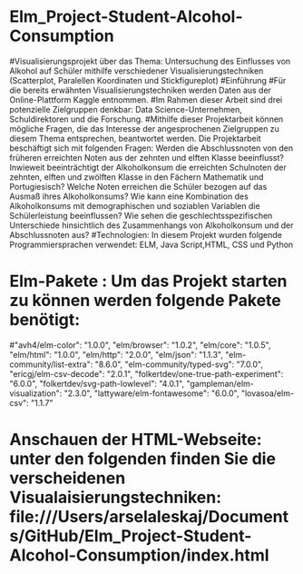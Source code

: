 # Elm_Project-Student-Alcohol-Consumption
#Visualisierungsprojekt über das Thema: Untersuchung des Einflusses von Alkohol auf Schüler mithilfe verschiedener Visualisierungstechniken (Scatterplot, Paralellen Koordinaten und Stickfigureplot)
#Einführung 
#Für die bereits erwähnten Visualisierungstechniken werden Daten aus der Online-Plattform Kaggle  entnommen.
#Im Rahmen dieser Arbeit sind drei potenzielle Zielgruppen denkbar: Data Science-Unternehmen, Schuldirektoren und die Forschung.
#Mithilfe dieser Projektarbeit können mögliche Fragen, die das Interesse der angesprochenen Zielgruppen zu diesem Thema entsprechen, beantwortet werden. Die Projektarbeit beschäftigt sich mit folgenden Fragen: Werden die Abschlussnoten von den früheren erreichten Noten aus der zehnten und elften Klasse beeinflusst? Inwieweit beeinträchtigt der Alkoholkonsum die erreichten Schulnoten der zehnten, elften und zwölften Klasse in den Fächern Mathematik und Portugiesisch? Welche Noten erreichen die Schüler bezogen auf das Ausmaß ihres Alkoholkonsums? Wie kann eine Kombination des Alkoholkonsums mit demographischen und soziablen Variablen die Schülerleistung beeinflussen? Wie sehen die geschlechtsspezifischen Unterschiede hinsichtlich des Zusammenhangs von Alkoholkonsum und der Abschlussnoten aus?
#Technologien: In diesem Projekt wurden folgende Programmiersprachen verwendet: ELM, Java Script,HTML, CSS und Python
# Elm-Pakete : Um das Projekt starten zu können werden folgende Pakete benötigt: 
#"avh4/elm-color": "1.0.0",
            "elm/browser": "1.0.2",
            "elm/core": "1.0.5",
            "elm/html": "1.0.0",
            "elm/http": "2.0.0",
            "elm/json": "1.1.3",
            "elm-community/list-extra": "8.6.0",
            "elm-community/typed-svg": "7.0.0",
            "ericgj/elm-csv-decode": "2.0.1",
            "folkertdev/one-true-path-experiment": "6.0.0",
            "folkertdev/svg-path-lowlevel": "4.0.1",
            "gampleman/elm-visualization": "2.3.0",
            "lattyware/elm-fontawesome": "6.0.0",
            "lovasoa/elm-csv": "1.1.7"
# Anschauen der HTML-Webseite: unter den folgenden finden Sie die verscheidenen Visualaisierungstechniken: file:///Users/arselaleskaj/Documents/GitHub/Elm_Project-Student-Alcohol-Consumption/index.html
